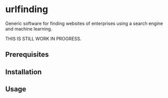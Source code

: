 # urlfinding
Generic software for finding websites of enterprises using a search engine and machine learning.

THIS IS STILL WORK IN PROGRESS.

## Prerequisites

## Installation

## Usage
